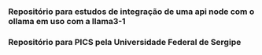 ### Repositório para estudos de integração de uma api node com o ollama em uso com a llama3-1

### Repositório para PICS pela Universidade Federal de Sergipe
